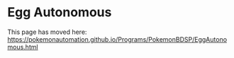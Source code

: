 # Egg Autonomous

This page has moved here: https://pokemonautomation.github.io/Programs/PokemonBDSP/EggAutonomous.html


